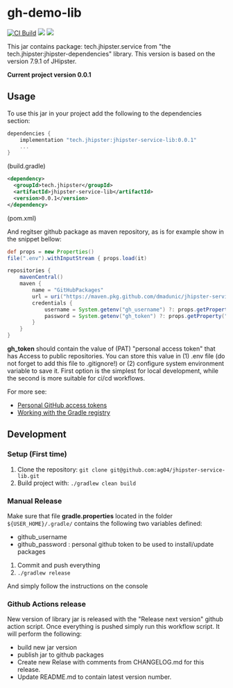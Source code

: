 # gh-demo-lib

[![CI Build](https://github.com/dmadunic/jhipster-service-lib/actions/workflows/ci.yml/badge.svg)](https://github.com/dmadunic/jhipster-service-lib/actions/workflows/ci.yml)
![](https://img.shields.io/badge/Java-ED8B00?style=for-the-badge&logo=java&logoColor=white&style=flat)
![](https://img.shields.io/badge/Spring-6DB33F?style=for-the-badge&logo=spring&logoColor=white&style=flat)


This jar contains package: tech.jhipster.service from "the tech.jhipster:jhipster-dependencies" library.
This version is based on the version 7.9.1 of JHipster.


**Current project version 0.0.1**
## Usage
To use this jar in your project add the following to the dependencies section:

```groovy
dependencies {
    implementation "tech.jhipster:jhipster-service-lib:0.0.1"
    ...
}
```
(build.gradle)

```xml
<dependency>
  <groupId>tech.jhipster</groupId>
  <artifactId>jhipster-service-lib</artifactId>
  <version>0.0.1</version>
</dependency>
```
(pom.xml)

And regitser github package as maven repository, as is for example show in the snippet bellow:

```groovy
def props = new Properties()
file(".env").withInputStream { props.load(it) 

repositories {
    mavenCentral()
    maven {
        name = "GitHubPackages"
        url = uri("https://maven.pkg.github.com/dmadunic/jhipster-service-lib")
        credentials {
            username = System.getenv("gh_username") ?: props.getProperty("gh_username")
            password = System.getenv("gh_token") ?: props.getProperty("gh_token")
        }
    }
}
```

**gh_token** should contain the value of (PAT) "personal access token" that has Access to public repositories.
You can store this value in (1) .env file (do not forget to add this file to .gitignore!) or (2) configure system environment variable to save it.
First option is the simplest for local development, while the second is more suitable for ci/cd workflows.

For more see:
* [Personal GitHub access tokens](https://docs.github.com/en/authentication/keeping-your-account-and-data-secure/creating-a-personal-access-token)
* [Working with the Gradle registry](https://docs.github.com/en/packages/working-with-a-github-packages-registry/working-with-the-gradle-registry)


## Development
### Setup (First time)
1. Clone the repository: `git clone git@github.com:ag04/jhipster-service-lib.git`
4. Build project with: ` ./gradlew clean build `

### Manual Release
Make sure that file **gradle.properties** located in the folder `${USER_HOME}/.gradle/` contains the following two variables defined:

* github_username
* github_password : personal github token to be used to install/update packages

1) Commit and push everything
2) `./gradlew release`

And simply follow the instructions on the console

### Github Actions release

New version of library jar  is released with the "Release next version" github action script.
Once everything is pushed simply run this workflow script.
It will perform the following:
- build new jar version
- publish jar to github packages
- Create new Relase with comments from CHANGELOG.md for this release.
- Update README.md to contain latest version number.



